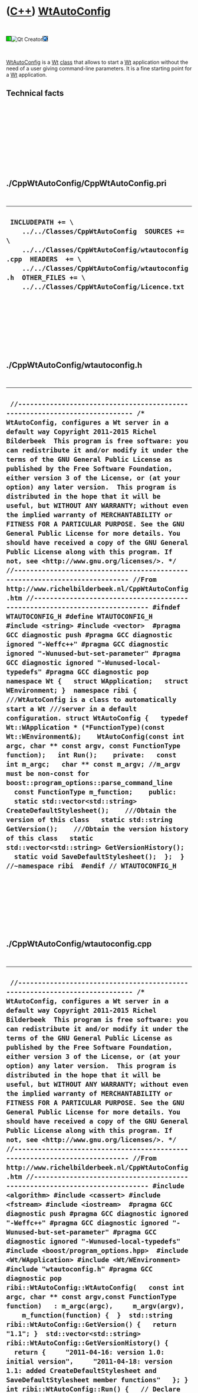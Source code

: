 
 

 

 

 

 

([C++](Cpp.md)) [WtAutoConfig](CppWtAutoConfig.md)
====================================================

 

![Wt](PicWt.png)![Qt
Creator](PicQtCreator.png)![Lubuntu](PicLubuntu.png)

 

[WtAutoConfig](CppWtAutoConfig.md) is a [Wt](CppWt.md)
[class](CppClass.md) that allows to start a [Wt](CppWt.md) application
without the need of a user giving command-line parameters. It is a fine
starting point for a [Wt](CppWt.md) application.

Technical facts
---------------

 

 

 

 

 

 

./CppWtAutoConfig/CppWtAutoConfig.pri
-------------------------------------

 

  --------------------------------------------------------------------------------------------------------------------------------------------------------------------------------------------------------------------------------------------------------
  ` INCLUDEPATH += \     ../../Classes/CppWtAutoConfig  SOURCES += \     ../../Classes/CppWtAutoConfig/wtautoconfig.cpp  HEADERS  += \     ../../Classes/CppWtAutoConfig/wtautoconfig.h  OTHER_FILES += \     ../../Classes/CppWtAutoConfig/Licence.txt`
  --------------------------------------------------------------------------------------------------------------------------------------------------------------------------------------------------------------------------------------------------------

 

 

 

 

 

./CppWtAutoConfig/wtautoconfig.h
--------------------------------

 

  -----------------------------------------------------------------------------------------------------------------------------------------------------------------------------------------------------------------------------------------------------------------------------------------------------------------------------------------------------------------------------------------------------------------------------------------------------------------------------------------------------------------------------------------------------------------------------------------------------------------------------------------------------------------------------------------------------------------------------------------------------------------------------------------------------------------------------------------------------------------------------------------------------------------------------------------------------------------------------------------------------------------------------------------------------------------------------------------------------------------------------------------------------------------------------------------------------------------------------------------------------------------------------------------------------------------------------------------------------------------------------------------------------------------------------------------------------------------------------------------------------------------------------------------------------------------------------------------------------------------------------------------------------------------------------------------------------------------------------------------------------------------------------------------------------------------------------------------------------------------------------------------------------------------------------------------------------------------------------------------------------------------------------------------------------------------------------------------------------------------------------------------------------------------------------------------------------------------------------------------------------------
  ` //--------------------------------------------------------------------------- /* WtAutoConfig, configures a Wt server in a default way Copyright 2011-2015 Richel Bilderbeek  This program is free software: you can redistribute it and/or modify it under the terms of the GNU General Public License as published by the Free Software Foundation, either version 3 of the License, or (at your option) any later version.  This program is distributed in the hope that it will be useful, but WITHOUT ANY WARRANTY; without even the implied warranty of MERCHANTABILITY or FITNESS FOR A PARTICULAR PURPOSE. See the GNU General Public License for more details. You should have received a copy of the GNU General Public License along with this program. If not, see <http://www.gnu.org/licenses/>. */ //--------------------------------------------------------------------------- //From http://www.richelbilderbeek.nl/CppWtAutoConfig.htm //--------------------------------------------------------------------------- #ifndef WTAUTOCONFIG_H #define WTAUTOCONFIG_H  #include <string> #include <vector>  #pragma GCC diagnostic push #pragma GCC diagnostic ignored "-Weffc++" #pragma GCC diagnostic ignored "-Wunused-but-set-parameter" #pragma GCC diagnostic ignored "-Wunused-local-typedefs" #pragma GCC diagnostic pop  namespace Wt {   struct WApplication;   struct WEnvironment; }  namespace ribi {  ///WtAutoConfig is a class to automatically start a Wt ///server in a default configuration. struct WtAutoConfig {   typedef Wt::WApplication * (*FunctionType)(const Wt::WEnvironment&);    WtAutoConfig(const int argc, char ** const argv, const FunctionType function);   int Run();    private:   const int m_argc;   char ** const m_argv; //m_argv must be non-const for boost::program_options::parse_command_line   const FunctionType m_function;    public:   static std::vector<std::string> CreateDefaultStylesheet();    ///Obtain the version of this class   static std::string GetVersion();    ///Obtain the version history of this class   static std::vector<std::string> GetVersionHistory();   static void SaveDefaultStylesheet();  };  } //~namespace ribi  #endif // WTAUTOCONFIG_H`
  -----------------------------------------------------------------------------------------------------------------------------------------------------------------------------------------------------------------------------------------------------------------------------------------------------------------------------------------------------------------------------------------------------------------------------------------------------------------------------------------------------------------------------------------------------------------------------------------------------------------------------------------------------------------------------------------------------------------------------------------------------------------------------------------------------------------------------------------------------------------------------------------------------------------------------------------------------------------------------------------------------------------------------------------------------------------------------------------------------------------------------------------------------------------------------------------------------------------------------------------------------------------------------------------------------------------------------------------------------------------------------------------------------------------------------------------------------------------------------------------------------------------------------------------------------------------------------------------------------------------------------------------------------------------------------------------------------------------------------------------------------------------------------------------------------------------------------------------------------------------------------------------------------------------------------------------------------------------------------------------------------------------------------------------------------------------------------------------------------------------------------------------------------------------------------------------------------------------------------------------------------------

 

 

 

 

 

./CppWtAutoConfig/wtautoconfig.cpp
----------------------------------

 

  -----------------------------------------------------------------------------------------------------------------------------------------------------------------------------------------------------------------------------------------------------------------------------------------------------------------------------------------------------------------------------------------------------------------------------------------------------------------------------------------------------------------------------------------------------------------------------------------------------------------------------------------------------------------------------------------------------------------------------------------------------------------------------------------------------------------------------------------------------------------------------------------------------------------------------------------------------------------------------------------------------------------------------------------------------------------------------------------------------------------------------------------------------------------------------------------------------------------------------------------------------------------------------------------------------------------------------------------------------------------------------------------------------------------------------------------------------------------------------------------------------------------------------------------------------------------------------------------------------------------------------------------------------------------------------------------------------------------------------------------------------------------------------------------------------------------------------------------------------------------------------------------------------------------------------------------------------------------------------------------------------------------------------------------------------------------------------------------------------------------------------------------------------------------------------------------------------------------------------------------------------------------------------------------------------------------------------------------------------------------------------------------------------------------------------------------------------------------------------------------------------------------------------------------------------------------------------------------------------------------------------------------------------------------------------------------------------------------------------------------------------------------------------------------------------------------------------------------------------------------------------------------------------------------------------------------------------------------------------------------------------------------------------------------------------------------------------------------------------------------------------------------------------------------------------------------------------------------------------------------------------------------------------------------------------------------------------------------------------------------------------------------------------------------------------------------------------------------------------------------------------------------------------------------------------------------------------------------------------------------------------------------------------------------------------------------------------------------------------------------------------------------------------------------------------------------------------------------------------------------------------------------------------------------------------------------------------------------------------------------------------------------------------------------------------------------------------------------------------------------------------------------------------------------------------------------------------------------------------------------------------------------------------------------------------------------------------------------------------------------------------------------------------------------------------------------------------------------------------------------------------------------------------------------------------------------------------------------------------------------------------------------------------------------------------------------------------------------------------------------------------------------------------------------------------------------------------------------------------------------------------------------------------------------------------------------------------------------------------------------------------------------------------------------------------------------------------------------------------------------------------------------------------------------------------------------------------------------------------------------------------------------------------------------------------------------------------------------------------------------------------------------------------------------------------------------------------------------------------------------------------------------------------------------------------------------------------------------------------------------------------------------------------------------------------------------------------------------------------------------
  ` //--------------------------------------------------------------------------- /* WtAutoConfig, configures a Wt server in a default way Copyright 2011-2015 Richel Bilderbeek  This program is free software: you can redistribute it and/or modify it under the terms of the GNU General Public License as published by the Free Software Foundation, either version 3 of the License, or (at your option) any later version.  This program is distributed in the hope that it will be useful, but WITHOUT ANY WARRANTY; without even the implied warranty of MERCHANTABILITY or FITNESS FOR A PARTICULAR PURPOSE. See the GNU General Public License for more details. You should have received a copy of the GNU General Public License along with this program. If not, see <http://www.gnu.org/licenses/>. */ //--------------------------------------------------------------------------- //From http://www.richelbilderbeek.nl/CppWtAutoConfig.htm //--------------------------------------------------------------------------- #include <algorithm> #include <cassert> #include <fstream> #include <iostream>  #pragma GCC diagnostic push #pragma GCC diagnostic ignored "-Weffc++" #pragma GCC diagnostic ignored "-Wunused-but-set-parameter" #pragma GCC diagnostic ignored "-Wunused-local-typedefs" #include <boost/program_options.hpp>  #include <Wt/WApplication> #include <Wt/WEnvironment>  #include "wtautoconfig.h" #pragma GCC diagnostic pop  ribi::WtAutoConfig::WtAutoConfig(   const int argc, char ** const argv,const FunctionType function)   : m_argc(argc),     m_argv(argv),     m_function(function) {  }  std::string ribi::WtAutoConfig::GetVersion() {   return "1.1"; }  std::vector<std::string> ribi::WtAutoConfig::GetVersionHistory() {   return {     "2011-04-16: version 1.0: initial version",     "2011-04-18: version 1.1: added CreateDefaultStylesheet and SaveDefaultStylesheet member functions"   }; }  int ribi::WtAutoConfig::Run() {   // Declare the supported options.   boost::program_options::options_description d(     "Allowed options for TestLed");   std::string docroot;   std::string http_address;   std::string http_port;   d.add_options()       ("help",         "produce this help message")       ("docroot",          boost::program_options::value<std::string>(&docroot)->default_value("."),          "the docroot")       ("http-address",          boost::program_options::value<std::string>(&http_address)->default_value("0.0.0.0"),          "the server's http address")       ("http-port",          boost::program_options::value<std::string>(&http_port)->default_value("8080"),          "the server's http port")       ;    boost::program_options::variables_map m;   boost::program_options::store(     boost::program_options::parse_command_line(       m_argc, m_argv, d), m);   boost::program_options::notify(m);    if (m.count("help"))   {     //Display the options_description     std::cout << d << "\n";     return 0;   }    //Create the arguments in std::string format   std::vector<std::string> v(7);   v[0] = m_argv[0];   v[1] = "--docroot";   v[2] = docroot;   v[3] = "--http-address";   v[4] = http_address;   v[5] = "--http-port";   v[6] = http_port;    //Convert the arguments to char* format   std::vector<char*> w(7);   for (int i=0; i!=7; ++i) w[i] = &v[i][0];    //Give Wt the modified parameters   return WRun(w.size(), &w[0], m_function); }  std::vector<std::string> ribi::WtAutoConfig::CreateDefaultStylesheet() {   std::vector<std::string> v;    v.push_back("* { font-family:\"Courier New\"; }");   v.push_back("");   v.push_back("body");   v.push_back("{");   v.push_back("  background-image:url('RichelbilderbeekNlBackground.png');");   v.push_back("  background-position:center center;");   v.push_back("}");   v.push_back("");   v.push_back(".title");   v.push_back("{");   v.push_back("  font-weight:bold;");   v.push_back("  font-size:xx-large;");   v.push_back("}");   v.push_back("");   v.push_back("table, th, td");   v.push_back("{");   v.push_back("  border: 1px solid black;");   v.push_back("}");   v.push_back("");   v.push_back("td");   v.push_back("{");   v.push_back("  padding:12px;");   v.push_back("}");   v.push_back("");   v.push_back(".menu * .item");   v.push_back("{");   v.push_back("  cursor: pointer; cursor: hand;");   v.push_back("  font-size:x-large;");   v.push_back("  color: black;");   v.push_back("  padding:12px;");   v.push_back("}");   v.push_back("");   v.push_back(".menu * .itemselected {");   v.push_back("  font-size:x-large;");   v.push_back("  font-weight: bold;");   v.push_back("  color: blue;");   v.push_back("  padding:12px;");   v.push_back("}");   v.push_back("");   v.push_back(".wtwebsitemenu * .item");   v.push_back("{");   v.push_back("  cursor: pointer; cursor: hand;");   v.push_back("  font-size:small;");   v.push_back("  color: black;");   v.push_back("  padding:4px;");   v.push_back("  background-color:rgb(160,160,160);");   v.push_back("  border:0px");   v.push_back("}");   v.push_back("");   v.push_back(".wtwebsitemenu * .itemselected {");   v.push_back("  font-size:small;");   v.push_back("  font-weight:bold;");   v.push_back("  color: blue;");   v.push_back("  padding:4px;");   v.push_back("  background-color:rgb(196,196,196);");   v.push_back("  border:0px");   v.push_back("}");   return v; }  void ribi::WtAutoConfig::SaveDefaultStylesheet() {   const std::vector<std::string> v = CreateDefaultStylesheet();   std::ofstream f("wt.css");   std::copy(v.begin(),v.end(),std::ostream_iterator<std::string>(f,"\n")); }`
  -----------------------------------------------------------------------------------------------------------------------------------------------------------------------------------------------------------------------------------------------------------------------------------------------------------------------------------------------------------------------------------------------------------------------------------------------------------------------------------------------------------------------------------------------------------------------------------------------------------------------------------------------------------------------------------------------------------------------------------------------------------------------------------------------------------------------------------------------------------------------------------------------------------------------------------------------------------------------------------------------------------------------------------------------------------------------------------------------------------------------------------------------------------------------------------------------------------------------------------------------------------------------------------------------------------------------------------------------------------------------------------------------------------------------------------------------------------------------------------------------------------------------------------------------------------------------------------------------------------------------------------------------------------------------------------------------------------------------------------------------------------------------------------------------------------------------------------------------------------------------------------------------------------------------------------------------------------------------------------------------------------------------------------------------------------------------------------------------------------------------------------------------------------------------------------------------------------------------------------------------------------------------------------------------------------------------------------------------------------------------------------------------------------------------------------------------------------------------------------------------------------------------------------------------------------------------------------------------------------------------------------------------------------------------------------------------------------------------------------------------------------------------------------------------------------------------------------------------------------------------------------------------------------------------------------------------------------------------------------------------------------------------------------------------------------------------------------------------------------------------------------------------------------------------------------------------------------------------------------------------------------------------------------------------------------------------------------------------------------------------------------------------------------------------------------------------------------------------------------------------------------------------------------------------------------------------------------------------------------------------------------------------------------------------------------------------------------------------------------------------------------------------------------------------------------------------------------------------------------------------------------------------------------------------------------------------------------------------------------------------------------------------------------------------------------------------------------------------------------------------------------------------------------------------------------------------------------------------------------------------------------------------------------------------------------------------------------------------------------------------------------------------------------------------------------------------------------------------------------------------------------------------------------------------------------------------------------------------------------------------------------------------------------------------------------------------------------------------------------------------------------------------------------------------------------------------------------------------------------------------------------------------------------------------------------------------------------------------------------------------------------------------------------------------------------------------------------------------------------------------------------------------------------------------------------------------------------------------------------------------------------------------------------------------------------------------------------------------------------------------------------------------------------------------------------------------------------------------------------------------------------------------------------------------------------------------------------------------------------------------------------------------------------------------------------------------------------------------------------------

 

 

 

 

 

 


